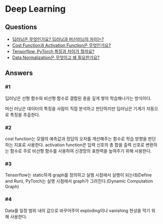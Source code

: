 # Deep Learning  

## Questions  
* [딥러닝은 무엇인가요? 딥러닝과 머신러닝의 차이는?](#1)  
* [Cost Function과 Activation Function은 무엇인가요?](#2)  
* [Tensorflow, PyTorch 특징과 차이가 뭘까요?](#3)  
* [Data Normalization은 무엇이고 왜 필요한가요?](#4)  

## Answers  
### #1

딥러닝은 선형 함수와 비선형 함수로 결합된 층을 깊게 쌓아 학습해나가는 방식이다.

머신 러닝은 데이터의 특징을 사람이 직접 분석하고 판단하지만 딥러닝은 기계가 자동으로 특징을 추출한다.

### #2

cost function는 모델의 예측값과 정답의 오차를 계산해주는 함수로 학습 방향을 판단하는 지표로 사용한다. activation function은 입력 신호의 총 합을 출력 신호로 변환하는 함수로 주로 비선형 함수를 사용하여 신경망의 표현력을 높여주기 위해 사용한다.

### #3

Tensorflow는 static하게 graph를 정의하고 실행 시점에서 실행이 되는데(Define and Run), PyTorch는 실행 시점에서 graph가 그려진다.(Dynamic Computation Graph)

### #4

Data를 일정 범위 내의 값으로 바꾸어주어 exploding이나 vanishing 현상을 막기 위해 사용한다.